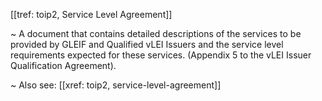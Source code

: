 [[tref: toip2, Service Level Agreement]] 

~ A document that contains detailed descriptions of the services to be provided by GLEIF and Qualified vLEI Issuers and the service level requirements expected for these services. (Appendix 5 to the vLEI Issuer Qualification Agreement).

~ Also see: [[xref: toip2, service-level-agreement]] 
